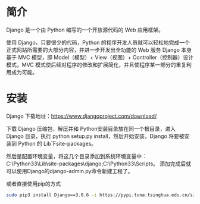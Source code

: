 # 简介
Django 是一个由 Python 编写的一个开放源代码的 Web 应用框架。

使用 Django，只要很少的代码，Python 的程序开发人员就可以轻松地完成一个正式网站所需要的大部分内容，并进一步开发出全功能的 Web 服务 Django 本身基于 MVC 模型，即 Model（模型）+ View（视图）+ Controller（控制器）设计模式，MVC 模式使后续对程序的修改和扩展简化，并且使程序某一部分的重复利用成为可能。

# 安装

Django 下载地址：https://www.djangoproject.com/download/

下载 Django 压缩包，解压并和 Python安装目录放在同一个根目录，进入 Django 目录，执行 python setup.py install，然后开始安装，Django 将要被安装到 Python 的 Lib下site-packages。

然后是配置环境变量，将这几个目录添加到系统环境变量中： C:\Python33\Lib\site-packages\django;C:\Python33\Scripts。 添加完成后就可以使用Django的django-admin.py命令新建工程了。

或者直接使用pip的方式
```bash
sudo pip3 install Django==3.0.6 -i https://pypi.tuna.tsinghua.edu.cn/simple
```